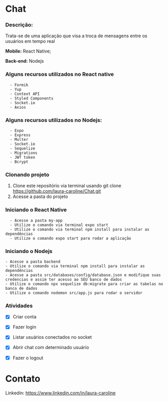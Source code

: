 # Chat

### Descrição:

Trata-se de uma aplicação que visa a troca de mensagens entre os usuários em tempo real

**Mobile:** React Native;

**Back-end:** Nodejs

### Alguns recursos utilizados no React native

      - Formik
      - Yup
      - Context API
      - Styled Components
      - Socket.io
      - Axios
      
      
### Alguns recursos utilizados no Nodejs:

      - Expo 
      - Express
      - Multer
      - Socket.io
      - Sequelize
      - Migrations
      - JWT token
      - Bcrypt
      
### Clonando projeto

1. Clone este reposítório via terminal usando git clone https://github.com/laura-caroline/Chat.git
2. Acesse a pasta do projeto

### Iniciando o React Native
      - Acesse a pasta my-app
      - Utilize o comando via terminal expo start
      - Utilize o comando via terminal npm install para instalar as dependências
      - Utilize o comando expo start para rodar a aplicação
      
### Iniciando o Nodejs
    - Acesse a pasta backend
    - Utilize o comando via terminal npm install para instalar as dependências
    - Acesse a pasta src/databases/config/database.json e modifique suas credencias e assim ter acesso ao SEU banco de dados
    - Utilize o comando npx sequelize db:migrate para criar as tabelas no banco de dados
    - Utilize o comando nodemon src/app.js para rodar o servidor





### Atividades

- [x] Criar conta
- [x] Fazer login
- [x] Listar usuários conectados no socket
- [x] Abrir chat com determinado usuário
- [x] Fazer o logout




# Contato

Linkedin: https://www.linkedin.com/in/laura-caroline
